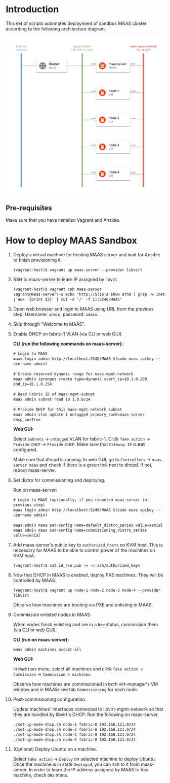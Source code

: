# Introduction

This set of scripts automates deployment of sandbox MAAS cluster according to the following architecture diagram.

![MAAS Sandbox architecture](architecture.png "MAAS Sandbox architecture")

## Pre-requisites

Make sure that you have installed Vagrant and Ansible.


# How to deploy MAAS Sandbox

1.  Deploy a virtual machine for hosting MAAS server and wait for Ansible to finish provisioning it.

        (vagrant-host)$ vagrant up maas-server --provider libvirt
    
2.  SSH to maas-server to learn IP assigned by libvirt

        (vagrant-host)$ vagrant ssh maas-server
        vagrant@maas-server:~$ echo "http://$(ip a show eth0 | grep -w inet | awk '{print $2}' | cut -d '/' -f 1):5240/MAAS"
    
3.  Open web browser and login to MAAS using URL from the previous step. Username: `admin`, password: `admin`.

4.  Skip through "Welcome to MAAS".

5.  Enable DHCP on fabric-1 VLAN (via CLI or web GUI). 

    **CLI (run the following commands on maas-server):**

        # Login to MAAS
        maas login admin http://localhost:5240/MAAS $(sudo maas apikey --username admin)
        
        # Create reserved dynamic range for maas-mgmt-network
        maas admin ipranges create type=dynamic start_ip=10.1.0.200 end_ip=10.1.0.254
        
        # Read Fabric ID of maas-mgmt-subnet
        maas admin subnet read 10.1.0.0/24
        
        # Provide DHCP for this maas-mgmt-network subnet
        maas admin vlan update 1 untagged primary_rack=maas-server dhcp_on=True

    **Web GUI:**

    Select `Subnets` → `untagged` VLAN for fabric-1. Click `Take action` → `Provide DHCP` → `Provide DHCP`. Make sure that `Gateway IP` is **not** configured.

    Make sure that dhcpd is running. In web GUI, go to `Controllers` → `maas-server.maas` and check if there is a green tick next to dhcpd. If not, reboot maas-server.

6.  Set distro for commissioning and deploying.

    Run on maas-server:

        # Login to MAAS (optionally, if you rebooted maas-server in previous step) 
        maas login admin http://localhost:5240/MAAS $(sudo maas apikey --username admin)
    
        maas admin maas set-config name=default_distro_series value=xenial
        maas admin maas set-config name=commissioning_distro_series value=xenial

7.  Add maas-server's public key to `authorized_hosts` on KVM host. This is necessary for MAAS to be able to control power of the machines on KVM host. 
 
        (vagrant-host)$ cat id_rsa.pub >> ~/.ssh/authorized_keys

8.  Now that DHCP in MAAS is enabled, deploy PXE machines. They will be controlled by MAAS.

        (vagrant-host)$ vagrant up node-1 node-2 node-3 node-4 --provider libvirt
    
    Observe how machines are booting via PXE and enlisting in MAAS.

9.  Commission enlisted nodes in MAAS.
 
    When nodes finish enlisting and are in a `New` status, commission them (via CLI or web GUI).

    **CLI (run on maas-server):**
 
        maas admin machines accept-all

    **Web GUI:** 

    In `Machines` menu, select all machines and click `Take action` → `Commission` → `Commission 4 machines`. 
    
    Observe how machines are commissioned in both virt-manager's VM window and in MAAS: see tab `Commissioning` for each node.

10. Post-commissioning configuration. 

    Update machines' interfaces connected to libvirt-mgmt-network so that they are handled by libvirt's DHCP. Run the following on maas-server.

        ./set-ip-mode-dhcp.sh node-1 fabric-0 192.168.121.0/24
        ./set-ip-mode-dhcp.sh node-2 fabric-0 192.168.121.0/24
        ./set-ip-mode-dhcp.sh node-3 fabric-0 192.168.121.0/24
        ./set-ip-mode-dhcp.sh node-4 fabric-0 192.168.121.0/24

11. (Optional) Deploy Ubuntu on a machine.

    Select `Take action` → `Deploy` on selected machine to deploy Ubuntu. Once the machine is in state `Deployed`, you can ssh to it from maas-server. In order to learn the IP address assigned by MAAS to this machine, check `DNS` menu.
